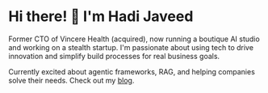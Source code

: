 <!--
**hadijaveed/hadijaveed** is a ✨ _special_ ✨ repository because its `README.md` (this file) appears on your GitHub profile.

Here are some ideas to get you started:

- 🔭 I’m currently working on ...
- 🌱 I’m currently learning ...
- 👯 I’m looking to collaborate on ...
- 🤔 I’m looking for help with ...
- 💬 Ask me about ...
- 📫 How to reach me: ...
- 😄 Pronouns: ...
- ⚡ Fun fact: ...
-->
# Hi there! 👋 I'm Hadi Javeed
Former CTO of Vincere Health (acquired), now running a boutique AI studio and working on a stealth startup. I'm passionate about using tech to drive innovation and simplify build processes for real business goals.

Currently excited about agentic frameworks, RAG, and helping companies solve their needs. Check out my [blog](https://www.hadijaveed.com).
